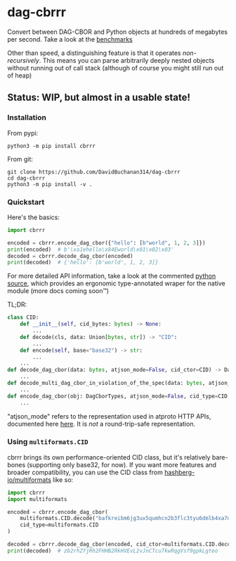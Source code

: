 # dag-cbrrr
Convert between DAG-CBOR and Python objects at hundreds of megabytes per second. Take a look at the [benchmarks](https://github.com/DavidBuchanan314/dag-cbor-benchmark)

Other than speed, a distinguishing feature is that it operates *non-recursively*. This means you can parse arbitrarily deeply nested objects without running out of call stack (although of course you might still run out of heap)

## Status: WIP, but almost in a usable state!

### Installation

From pypi:
```
python3 -m pip install cbrrr
```

From git:
```
git clone https://github.com/DavidBuchanan314/dag-cbrrr
cd dag-cbrrr
python3 -m pip install -v .
```

### Quickstart

Here's the basics:
```py
import cbrrr

encoded = cbrrr.encode_dag_cbor({"hello": [b"world", 1, 2, 3]})
print(encoded)  # b'\xa1ehello\x84Eworld\x01\x02\x03'
decoded = cbrrr.decode_dag_cbor(encoded)
print(decoded)  # {'hello': [b'world', 1, 2, 3]}
```

For more detailed API information, take a look at the commented [python source](src/cbrrr/__init__.py), which provides an ergonomic type-annotated wraper for the native module (more docs coming soon™)

TL;DR:

```py
class CID:
	def __init__(self, cid_bytes: bytes) -> None:
		...
	def decode(cls, data: Union[bytes, str]) -> "CID":
		...
	def encode(self, base="base32") -> str:
		...
	...
def decode_dag_cbor(data: bytes, atjson_mode=False, cid_ctor=CID) -> DagCborTypes:
	...
def decode_multi_dag_cbor_in_violation_of_the_spec(data: bytes, atjson_mode=False, cid_ctor=CID) -> Iterator[DagCborTypes]:
	...
def encode_dag_cbor(obj: DagCborTypes, atjson_mode=False, cid_type=CID) -> bytes:
	...
```

"atjson_mode" refers to the representation used in atproto HTTP APIs, documented here [here](https://atproto.com/specs/data-model#json-representation). It is *not* a round-trip-safe representation.

### Using `multiformats.CID`

cbrrr brings its own performance-oriented CID class, but it's relatively bare-bones (supporting only base32, for now). If you want more features and broader compatibility, you can use the CID class from [hashberg-io/multiformats](https://github.com/hashberg-io/multiformats) like so:

```py
import cbrrr
import multiformats

encoded = cbrrr.encode_dag_cbor(
	multiformats.CID.decode("bafkreibm6jg3ux5qumhcn2b3flc3tyu6dmlb4xa7u5bf44yegnrjhc4yeq"),
	cid_type=multiformats.CID
)

decoded = cbrrr.decode_dag_cbor(encoded, cid_ctor=multiformats.CID.decode)
print(decoded)  # zb2rhZfjRh2FHHB2RkHVEvL2vJnCTcu7kwRqgVsf9gpkLgteo
```
